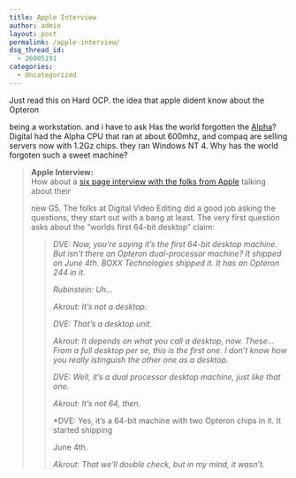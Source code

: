 ```yaml
---
title: Apple Interview
author: admin
layout: post
permalink: /apple-interview/
dsq_thread_id:
  - 26005191
categories:
  - Uncategorized
---
```

Just read this on Hard OCP. the idea that apple dident know about the Opteron

being a workstation. and i have to ask Has the world forgotten the [Alpha][1]? Digital had the Alpha CPU that ran at about 600mhz, and compaq are selling servers now with 1.2Gz chips. they ran Windows NT 4. Why has the world forgoten such a sweet machine?  


> **Apple Interview:**  
> How about a [six page interview with the folks from Apple][2] talking about their
> 
> new G5. The folks at Digital Video Editing did a good job asking the questions, they start out with a bang at least. The very first question asks about the &#8220;worlds first 64-bit desktop&#8221; claim:
> 
> > *DVE: Now, you&#8217;re saying it&#8217;s the first 64-bit desktop machine. But isn&#8217;t there an Opteron dual-processor machine? It shipped on June 4th. BOXX Technologies shipped it. It has an Opteron 244 in it.*
> > 
> > *Rubinstein: Uh&#8230;*
> > 
> > *Akrout: It&#8217;s not a desktop.*
> > 
> > *DVE: That&#8217;s a desktop unit.*
> > 
> > *Akrout: It depends on what you call a desktop, now. These&#8230; From a full desktop per se, this is the first one. I don&#8217;t know how you really istinguish the other one as a desktop.*
> > 
> > *DVE: Well, it&#8217;s a dual processor desktop machine, just like that one.*
> > 
> > *Akrout: It&#8217;s not 64, then.*
> > 
> > *DVE: Yes, it&#8217;s a 64-bit machine with two Opteron chips in it. It started shipping</p> 
> > 
> > June 4th.</em>
> > 
> > *Akrout: That we&#8217;ll double check, but in my mind, it wasn&#8217;t.*</blockquote> </blockquote>

 [1]: http://godonlyknows.lotas-smartman.net/?q=digital%20alpha
 [2]: http://www.digitalvideoediting.com/2003/06_jun/features/cw_macg5_interview.htm